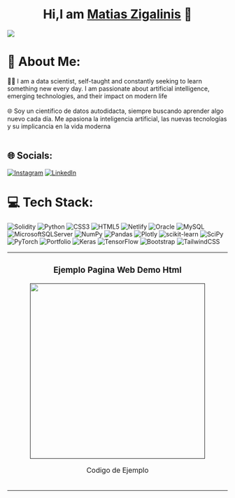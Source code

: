 <div align="center">
<h1 align="center">Hi,I am <a href="https://aristi.dev">Matias Zigalinis</a> 👋</h1>
</div>
<img src="https://i.imgur.com/Z2Q2Cnb.jpg">

# 💫 About Me:
👨‍💻 I am a data scientist, self-taught and constantly seeking to learn something new every day. I am passionate about artificial intelligence, emerging technologies, and their impact on modern life<br><br>🌐 Soy un científico de datos autodidacta, siempre buscando aprender algo nuevo cada día. Me apasiona la inteligencia artificial, las nuevas tecnologías y su implicancia en la vida moderna<br><br>


## 🌐 Socials:
[![Instagram](https://img.shields.io/badge/Instagram-%23E4405F.svg?logo=Instagram&logoColor=white)](https://instagram.com/@matyzigalini) [![LinkedIn](https://img.shields.io/badge/LinkedIn-%230077B5.svg?logo=linkedin&logoColor=white)](https://linkedin.com/in/matiaszigalini) 

# 💻 Tech Stack:
![Solidity](https://img.shields.io/badge/Solidity-%23363636.svg?style=for-the-badge&logo=solidity&logoColor=white) ![Python](https://img.shields.io/badge/python-3670A0?style=for-the-badge&logo=python&logoColor=ffdd54) ![CSS3](https://img.shields.io/badge/css3-%231572B6.svg?style=for-the-badge&logo=css3&logoColor=white) ![HTML5](https://img.shields.io/badge/html5-%23E34F26.svg?style=for-the-badge&logo=html5&logoColor=white) ![Netlify](https://img.shields.io/badge/netlify-%23000000.svg?style=for-the-badge&logo=netlify&logoColor=#00C7B7) ![Oracle](https://img.shields.io/badge/Oracle-F80000?style=for-the-badge&logo=oracle&logoColor=white) ![MySQL](https://img.shields.io/badge/mysql-%2300f.svg?style=for-the-badge&logo=mysql&logoColor=white) ![MicrosoftSQLServer](https://img.shields.io/badge/Microsoft%20SQL%20Sever-CC2927?style=for-the-badge&logo=microsoft%20sql%20server&logoColor=white) ![NumPy](https://img.shields.io/badge/numpy-%23013243.svg?style=for-the-badge&logo=numpy&logoColor=white) ![Pandas](https://img.shields.io/badge/pandas-%23150458.svg?style=for-the-badge&logo=pandas&logoColor=white) ![Plotly](https://img.shields.io/badge/Plotly-%233F4F75.svg?style=for-the-badge&logo=plotly&logoColor=white) ![scikit-learn](https://img.shields.io/badge/scikit--learn-%23F7931E.svg?style=for-the-badge&logo=scikit-learn&logoColor=white) ![SciPy](https://img.shields.io/badge/SciPy-%230C55A5.svg?style=for-the-badge&logo=scipy&logoColor=%white) ![PyTorch](https://img.shields.io/badge/PyTorch-%23EE4C2C.svg?style=for-the-badge&logo=PyTorch&logoColor=white) ![Portfolio](https://img.shields.io/badge/Portfolio-%23000000.svg?style=for-the-badge&logo=firefox&logoColor=#FF7139) ![Keras](https://img.shields.io/badge/Keras-%23D00000.svg?style=for-the-badge&logo=Keras&logoColor=white) ![TensorFlow](https://img.shields.io/badge/TensorFlow-%23FF6F00.svg?style=for-the-badge&logo=TensorFlow&logoColor=white) ![Bootstrap](https://img.shields.io/badge/bootstrap-%23563D7C.svg?style=for-the-badge&logo=bootstrap&logoColor=white) ![TailwindCSS](https://img.shields.io/badge/tailwindcss-%2338B2AC.svg?style=for-the-badge&logo=tailwind-css&logoColor=white)
<table>
<tr>
<td width="50%">
<h3 align="center"> Ejemplo Pagina Web Demo Html</h3>
<div align="center">
<a href=""https://github.com/MatiasMnz/RopaProductores.git"><img src="https://i.imgur.com/uErKdgH.png" width="400" alt=""></a>
<p>Codigo de Ejemplo</p>
</div>
<table>
<!-- Proudly created with GPRM ( https://gprm.itsvg.in ) -->
